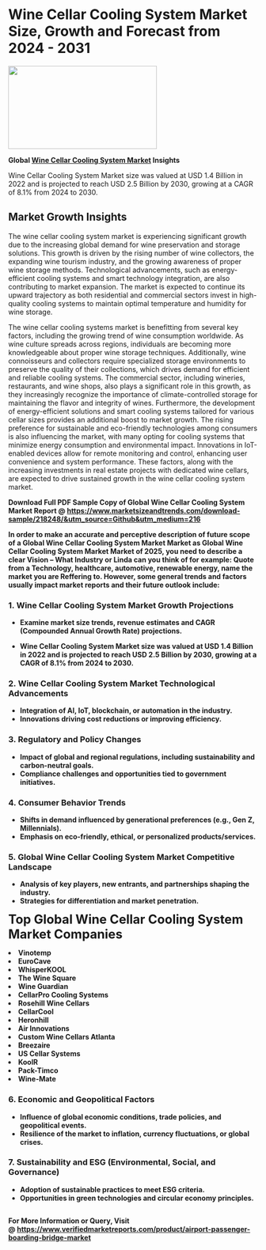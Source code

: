 <H1>Wine Cellar Cooling System Market Size, Growth and Forecast from 2024 - 2031</H1><img class="aligncenter size-medium wp-image-584254" src="https://thirdeyenews.in/wp-content/uploads/2024/09/Global-Market-Research-300x168.jpeg" alt="" width="300" height="168" /><p><strong>Global&nbsp;<a href="https://www.marketsizeandtrends.com/download-sample/218248/&amp;utm_source=Github&utm_medium=216">Wine Cellar Cooling System Market</a> Insights</strong></p><p>Wine Cellar Cooling System Market size was valued at USD 1.4 Billion in 2022 and is projected to reach USD 2.5 Billion by 2030, growing at a CAGR of 8.1% from 2024 to 2030.</p><p><h2>Market Growth Insights</h2> <p>The wine cellar cooling system market is experiencing significant growth due to the increasing global demand for wine preservation and storage solutions. This growth is driven by the rising number of wine collectors, the expanding wine tourism industry, and the growing awareness of proper wine storage methods. Technological advancements, such as energy-efficient cooling systems and smart technology integration, are also contributing to market expansion. The market is expected to continue its upward trajectory as both residential and commercial sectors invest in high-quality cooling systems to maintain optimal temperature and humidity for wine storage.</p> <p><strong></strong></p> <p>The wine cellar cooling systems market is benefitting from several key factors, including the growing trend of wine consumption worldwide. As wine culture spreads across regions, individuals are becoming more knowledgeable about proper wine storage techniques. Additionally, wine connoisseurs and collectors require specialized storage environments to preserve the quality of their collections, which drives demand for efficient and reliable cooling systems. The commercial sector, including wineries, restaurants, and wine shops, also plays a significant role in this growth, as they increasingly recognize the importance of climate-controlled storage for maintaining the flavor and integrity of wines. Furthermore, the development of energy-efficient solutions and smart cooling systems tailored for various cellar sizes provides an additional boost to market growth. The rising preference for sustainable and eco-friendly technologies among consumers is also influencing the market, with many opting for cooling systems that minimize energy consumption and environmental impact. Innovations in IoT-enabled devices allow for remote monitoring and control, enhancing user convenience and system performance. These factors, along with the increasing investments in real estate projects with dedicated wine cellars, are expected to drive sustained growth in the wine cellar cooling system market. <p><strong></p><p><span class=""><strong>Download Full PDF Sample Copy of Global Wine Cellar Cooling System Market Report</strong> @ <a href="https://www.marketsizeandtrends.com/download-sample/218248/&amp;utm_source=Github&utm_medium=216" target="_blank">https://www.marketsizeandtrends.com/download-sample/218248/&amp;utm_source=Github&utm_medium=216</a></span></p><p>In order to make an accurate and perceptive description of future scope of a Global&nbsp;Wine Cellar Cooling System Market Market as Global&nbsp;Wine Cellar Cooling System Market Market of 2025, you need to describe a clear Vision &ndash; What Industry or Linda can you think of for example: Quote from a Technology, healthcare, automotive, renewable energy, name the market you are Reffering to. However, some general trends and factors usually impact market reports and their future outlook include:</p><h3>1.&nbsp;<strong>Wine Cellar Cooling System Market Growth Projections</strong></h3><ul><li>Examine market size trends, revenue estimates and CAGR (Compounded Annual Growth Rate) projections.</li><li><p>Wine Cellar Cooling System Market size was valued at USD 1.4 Billion in 2022 and is projected to reach USD 2.5 Billion by 2030, growing at a CAGR of 8.1% from 2024 to 2030.</p></li></ul><h3>2.&nbsp;<strong>Wine Cellar Cooling System Market Technological Advancements</strong></h3><ul><li>Integration of AI, IoT, blockchain, or automation in the industry.</li><li>Innovations driving cost reductions or improving efficiency.</li></ul><h3>3.&nbsp;<strong>Regulatory and Policy Changes</strong></h3><ul><li>Impact of global and regional regulations, including sustainability and carbon-neutral goals.</li><li>Compliance challenges and opportunities tied to government initiatives.</li></ul><h3>4.&nbsp;<strong>Consumer Behavior Trends</strong></h3><ul><li>Shifts in demand influenced by generational preferences (e.g., Gen Z, Millennials).</li><li>Emphasis on eco-friendly, ethical, or personalized products/services.</li></ul><h3>5.&nbsp;<strong>Global Wine Cellar Cooling System Market Competitive Landscape</strong></h3><ul><li>Analysis of key players, new entrants, and partnerships shaping the industry.</li><li>Strategies for differentiation and market penetration.</li></ul><p data-pm-slice="1 1 []"><span style="color: inherit; font-family: inherit; font-size: 25px;">Top Global Wine Cellar Cooling System Market Companies</span></p><div class="" data-test-id=""><p><li>Vinotemp</li><li> EuroCave</li><li> WhisperKOOL</li><li> The Wine Square</li><li> Wine Guardian</li><li> CellarPro Cooling Systems</li><li> Rosehill Wine Cellars</li><li> CellarCool</li><li> Heronhill</li><li> Air Innovations</li><li> Custom Wine Cellars Atlanta</li><li> Breezaire</li><li> US Cellar Systems</li><li> KoolR</li><li> Pack-Timco</li><li> Wine-Mate</li></p></div><h3>6.&nbsp;<strong>Economic and Geopolitical Factors</strong></h3><ul><li>Influence of global economic conditions, trade policies, and geopolitical events.</li><li>Resilience of the market to inflation, currency fluctuations, or global crises.</li></ul><h3>7.&nbsp;<strong>Sustainability and ESG (Environmental, Social, and Governance)</strong></h3><ul><li>Adoption of sustainable practices to meet ESG criteria.</li><li>Opportunities in green technologies and circular economy principles.</li></ul><h2><strong style="font-size: 14px;">For More Information or Query, Visit @&nbsp;</strong><a style="background-color: #ffffff; font-size: 14px;" href="https://www.marketsizeandtrends.com/report/wine-cellar-cooling-system-market/" target="_blank">https://www.verifiedmarketreports.com/product/airport-passenger-boarding-bridge-market</a></h2>
